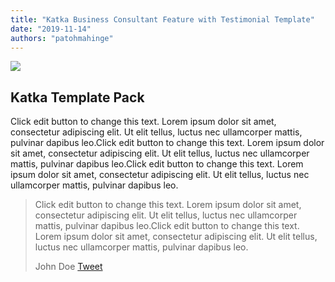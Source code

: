 ```yaml
---
title: "Katka Business Consultant Feature with Testimonial Template"
date: "2019-11-14"
authors: "patohmahinge"
---
```


![](images/office41-1-1024x683.jpg)

## Katka Template Pack

Click edit button to change this text. Lorem ipsum dolor sit amet, consectetur adipiscing elit. Ut elit tellus, luctus nec ullamcorper mattis, pulvinar dapibus leo.Click edit button to change this text. Lorem ipsum dolor sit amet, consectetur adipiscing elit. Ut elit tellus, luctus nec ullamcorper mattis, pulvinar dapibus leo.Click edit button to change this text. Lorem ipsum dolor sit amet, consectetur adipiscing elit. Ut elit tellus, luctus nec ullamcorper mattis, pulvinar dapibus leo.

> Click edit button to change this text. Lorem ipsum dolor sit amet, consectetur adipiscing elit. Ut elit tellus, luctus nec ullamcorper mattis, pulvinar dapibus leo.Click edit button to change this text. Lorem ipsum dolor sit amet, consectetur adipiscing elit. Ut elit tellus, luctus nec ullamcorper mattis, pulvinar dapibus leo.
> 
> John Doe [Tweet](https://twitter.com/intent/tweet?text=Click+edit+button+to+change+this+text.+Lorem+ipsum+dolor+sit+amet%2C+consectetur+adipiscing+elit.+Ut+elit+tellus%2C+luctus+nec+ullamcorper+mattis%2C+pulvinar+dapibus+leo.Click+edit+button+to+change+this+text.+Lorem+ipsum+dolor+sit+amet%2C+consectetur+adipiscing+elit.+Ut+elit+tellus%2C+luctus+nec+ullamcorper+mattis%2C+pulvinar+dapibus+leo.+%E2%80%94+John+Doe&url=https%3A%2F%2Fmahinge.com%2Fwp-admin%2Fadmin-ajax.php)

